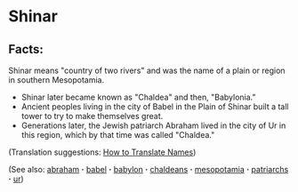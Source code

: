 # Shinar #

## Facts: ##

Shinar means "country of two rivers" and was the name of a plain or region in southern Mesopotamia.

* Shinar later became known as "Chaldea" and then, "Babylonia."
* Ancient peoples living in the city of Babel in the Plain of Shinar built a tall tower to try to make themselves great.
* Generations later, the Jewish patriarch Abraham lived in the city of Ur in this region, which by that time was called "Chaldea."

(Translation suggestions: [How to Translate Names](https://git.door43.org/Door43/en-ta-translate-vol1/src/master/content/translate_names.md))

(See also: [abraham](../other/abraham.md) **·** [babel](../other/babel.md) **·** [babylon](../other/babylon.md) **·** [chaldeans](../other/chaldeans.md) **·** [mesopotamia](../other/mesopotamia.md) **·** [patriarchs](../other/patriarchs.md) **·** [ur](../other/ur.md))

